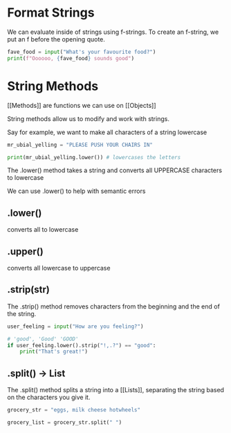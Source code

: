 # Format Strings
We can evaluate inside of strings using f-strings.
To create an f-string, we put an f before the opening quote.

```python
fave_food = input("What's your favourite food?")
print(f"Oooooo, {fave_food} sounds good")
```

# String Methods

[[Methods]] are functions we can use on [[Objects]]

String methods allow us to modify and work with strings.

Say for example, we want to make all characters of a string lowercase

```python
mr_ubial_yelling = "PLEASE PUSH YOUR CHAIRS IN"

print(mr_ubial_yelling.lower()) # lowercases the letters
```

The .lower() method takes a string and converts all UPPERCASE characters to lowercase

We can use .lower() to help with semantic errors

## .lower()
converts all to lowercase

## .upper()
converts all lowercase to uppercase

## .strip(str)

The .strip() method removes characters from the beginning and the end of the string.

```python
user_feeling = input("How are you feeling?")

# 'good', 'Good' 'GOOD'
if user_feeling.lower().strip("!,.?") == "good":
	print("That's great!")
```

## .split() -> List

The .split() method splits a string into a [[Lists]], separating the string based on the characters you give it.

```python
grocery_str = "eggs, milk cheese hotwheels"

grocery_list = grocery_str.split(" ")
```

